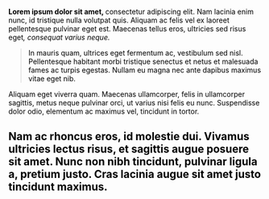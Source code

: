 <p><strong><span style="color: rgb(0, 0, 0)">Lorem ipsum dolor sit amet, </span></strong><span style="color: rgb(0, 0, 0)">consectetur adipiscing elit. Nam lacinia enim nunc, id tristique nulla volutpat quis. Aliquam ac felis vel ex laoreet pellentesque pulvinar eget est. Maecenas tellus eros, ultricies sed risus eget</span><em><span style="color: rgb(0, 0, 0)">, consequat varius neque. </span></em></p><blockquote><p><span style="color: rgb(0, 0, 0)">In mauris quam, ultrices eget fermentum ac, vestibulum sed nisl. Pellentesque habitant morbi tristique senectus et netus et malesuada fames ac turpis egestas. Nullam eu magna nec ante dapibus maximus vitae eget nib. </span></p></blockquote><p><span style="color: rgb(0, 0, 0)">Aliquam eget viverra quam. Maecenas ullamcorper, felis in ullamcorper sagittis, metus neque pulvinar orci, ut varius nisi felis eu nunc. Suspendisse dolor odio, elementum ac maximus vel, tincidunt in tortor. </span></p><h2><span style="color: rgb(0, 0, 0)">Nam ac rhoncus eros, id molestie dui. Vivamus ultricies lectus risus, et sagittis augue posuere sit amet. Nunc non nibh tincidunt, pulvinar ligula a, pretium justo. Cras lacinia augue sit amet justo tincidunt maximus.</span></h2>